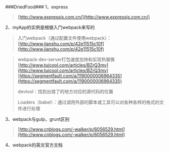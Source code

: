 ###DriedFood###
1、express
> [http://www.expressjs.com.cn/](http://www.expressjs.com.cn/)

2、myApp的实例是根据入门webpack来写的

>入门webpack（通过配置文件使用webpack）： [http://www.jianshu.com/p/42e11515c10f](http://www.jianshu.com/p/42e11515c10f)



> webpack-dev-server打包速度加快和实现热替换
> [http://www.tuicool.com/articles/BZrQ3mv](http://www.tuicool.com/articles/BZrQ3mv)
> [https://segmentfault.com/a/1190000006964335](https://segmentfault.com/a/1190000006964335)
> 
> devtool：找到出错了的地方对应的源代码的位置
> 
> Loaders（babel）：通过调用外部的脚本或工具可以对各种各样的格式的文件进行处理

3、webpack与gulp，grunt区别
> [http://www.cnblogs.com/-walker/p/6056529.html](http://www.cnblogs.com/-walker/p/6056529.html)

4、webpack的英文官方文档